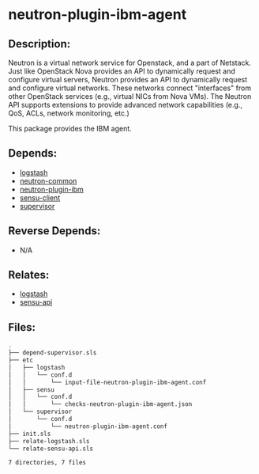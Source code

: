 # neutron-plugin-ibm-agent

## Description:

Neutron is a virtual network service for Openstack, and a part of Netstack. Just like OpenStack Nova provides an API to dynamically request and configure virtual servers, Neutron provides an API to dynamically request and configure virtual networks. These networks connect "interfaces" from other OpenStack services (e.g., virtual NICs from Nova VMs). The Neutron API supports extensions to provide advanced network capabilities (e.g., QoS, ACLs, network monitoring, etc.)

This package provides the IBM agent.

## Depends:

  -  [logstash](/salt/logstash)
  -  [neutron-common](/salt/neutron-common)
  -  [neutron-plugin-ibm](/salt/neutron-plugin-ibm)
  -  [sensu-client](/salt/sensu-client)
  -  [supervisor](/salt/supervisor)

## Reverse Depends:

  -  N/A

## Relates:

  -  [logstash](/salt/logstash)
  -  [sensu-api](/salt/sensu-api)

## Files:

```bash
.
├── depend-supervisor.sls
├── etc
│   ├── logstash
│   │   └── conf.d
│   │       └── input-file-neutron-plugin-ibm-agent.conf
│   ├── sensu
│   │   └── conf.d
│   │       └── checks-neutron-plugin-ibm-agent.json
│   └── supervisor
│       └── conf.d
│           └── neutron-plugin-ibm-agent.conf
├── init.sls
├── relate-logstash.sls
└── relate-sensu-api.sls

7 directories, 7 files
```
